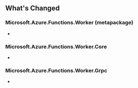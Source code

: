 ## What's Changed

<!-- Please add your release notes in the following format:
- My change description (#PR/#issue)
-->

### Microsoft.Azure.Functions.Worker (metapackage) <version>

- <entry>

### Microsoft.Azure.Functions.Worker.Core <version>

- <entry>

### Microsoft.Azure.Functions.Worker.Grpc <version>

- <entry>
